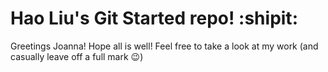 # Hao Liu's Git Started repo! :shipit:

Greetings Joanna! Hope all is well! Feel free to take a look at my work (and casually leave off a full mark :wink:) 